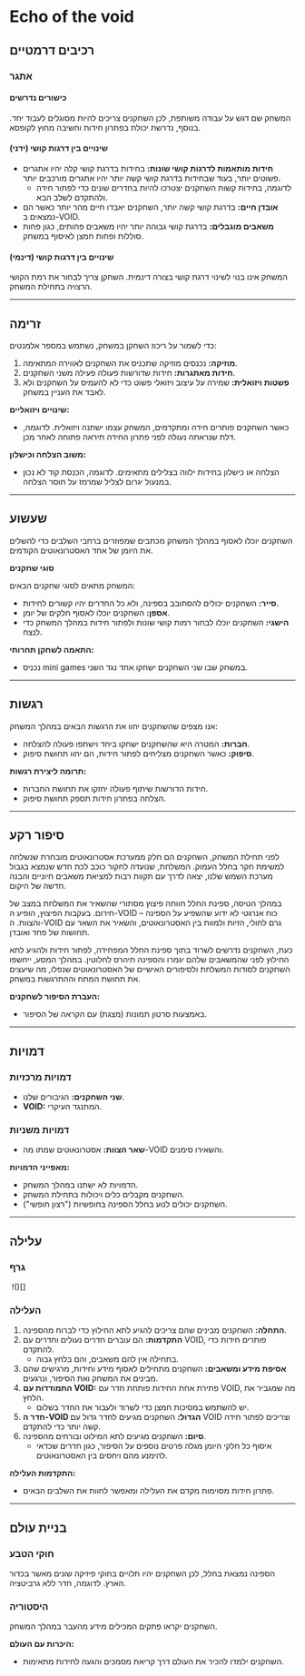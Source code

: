 # Echo of the void


## רכיבים דרמטיים

### אתגר

#### כישורים נדרשים

המשחק שם דגש על עבודה משותפת, לכן השחקנים צריכים להיות מסוגלים לעבוד יחד. בנוסף, נדרשת יכולת בפתרון חידות וחשיבה מחוץ לקופסא.

#### שינויים בין דרגות קושי (ידני)

- **חידות מותאמות לדרגות קושי שונות:** בחידות בדרגת קושי קלה יהיו אתגרים פשוטים יותר, בעוד שבחידות בדרגת קושי קשה יותר יהיו אתגרים מורכבים יותר.
  - לדוגמה, בחידות קשות השחקנים יצטרכו להיות בחדרים שונים כדי לפתור חידה ולהתקדם לשלב הבא.
- **אובדן חיים:** בדרגת קושי קשה יותר, השחקנים יאבדו חיים מהר יותר כאשר הם נמצאים ב-VOID.
- **משאבים מוגבלים:** בדרגת קושי גבוהה יותר יהיו משאבים פחותים, כגון פחות סוללות ופחות חמצן לאיסוף במשחק.

#### שינויים בין דרגות קושי (דינמי)

המשחק אינו בנוי לשינוי דרגת קושי בצורה דינמית. השחקן צריך לבחור את רמת הקושי הרצויה בתחילת המשחק.

---

## זרימה

כדי לשמור על ריכוז השחקן במשחק, נשתמש במספר אלמנטים:

1. **מוזיקה:** נכנסים מוזיקה שתכניס את השחקנים לאווירה המתאימה.
2. **חידות מאתגרות:** חידות שדורשות פעולה פעילה משני השחקנים.
3. **פשטות ויזואלית:** שמירה על עיצוב ויזואלי פשוט כדי לא להעמיס על השחקנים ולא לאבד את העניין במשחק.

**שינויים ויזואליים:**
- כאשר השחקנים פותרים חידה ומתקדמים, המשחק עצמו ישתנה ויזואלית. לדוגמה, דלת שנראתה נעולה לפני פתרון החידה תיראה פתוחה לאחר מכן.

**משוב הצלחה וכישלון:**
- הצלחה או כישלון בחידות ילווה בצלילים מתאימים. לדוגמה, הכנסת קוד לא נכון במנעול יגרום לצליל שמרמז על חוסר הצלחה.

---

## שעשוע

השחקנים יוכלו לאסוף במהלך המשחק מכתבים שמפוזרים ברחבי השלבים כדי להשלים את היומן של אחד האסטרונאוטים הקודמים.


**סוגי שחקנים**

המשחק מתאים לסוגי שחקנים הבאים:

- **סייר:** השחקנים יכולים להסתובב בספינה, ולא כל החדרים יהיו קשורים לחידות.
- **אספן:** השחקנים יוכלו לאסוף חלקים של יומן.
- **הישגי:** השחקנים יוכלו לבחור רמות קושי שונות ולפתור חידות במהלך המשחק כדי לנצח.

**התאמה לשחקן תחרותי:**
- נכניס mini games במשחק שבו שני השחקנים ישחקו אחד נגד השני.

---

## רגשות

אנו מצפים שהשחקנים יחוו את הרגשות הבאים במהלך המשחק:

- **חברות:** המטרה היא שהשחקנים ישחקו ביחד וישתפו פעולה להצלחה.
- **סיפוק:** כאשר השחקנים מצליחים לפתור חידות, הם יחוו תחושת סיפוק.

**תרומה ליצירת רגשות:**
- חידות הדורשות שיתוף פעולה יחזקו את תחושת החברות.
- הצלחה בפתרון חידות תספק תחושת סיפוק.

---

## סיפור רקע

לפני תחילת המשחק, השחקנים הם חלק ממערכת אסטרונאוטים מובחרת שנשלחה למשימת חקר בחלל העמוק. המשלחת, שנועדה לחקור כוכב לכת חדש שנמצא בגבול מערכת השמש שלנו, יצאה לדרך עם תקוות רבות למציאת משאבים חיוניים והבנה חדשה של היקום.

במהלך הטיסה, ספינת החלל חוותה פיצוץ מסתורי שהשאיר את המשלחת במצב של חירום. בעקבות הפיצוץ, הופיע ה-VOID – כוח אנרגטי לא ידוע שהשפיע על הספינה והצוות. ה-VOID גרם לחולי, הזיות ולמוות בין האסטרונאוטים, והשאיר את השאר עם תחושות של פחד ואובדן.

כעת, השחקנים נדרשים לשרוד בתוך ספינת החלל המפחידה, לפתור חידות ולהגיע לתא החילוץ לפני שהמשאבים שלהם יגמרו והספינה תיהרס לחלוטין. במהלך המסע, ייחשפו השחקנים לסודות המשלחת ולסיפורים האישיים של האסטרונאוטים שנפלו, מה שיעצים את תחושת המתח וההתרגשות במשחק.


**העברת הסיפור לשחקנים:**
- באמצעות סרטון תמונות (מצגת) עם הקראה של הסיפור.

---

## דמויות

### דמויות מרכזיות

- **שני השחקנים:** הגיבורים שלנו.
- **VOID:** המתנגד העיקרי.

### דמויות משניות

- **שאר הצוות:** אסטרונאוטים שמתו מה-VOID והשאירו סימנים.

**מאפייני הדמויות:**
- הדמויות לא ישתנו במהלך המשחק.
- השחקנים מקבלים כלים ויכולות בתחילת המשחק.
- השחקנים יכולים לנוע בחלל הספינה בחופשיות ("רצון חופשי").

---

## עלילה

### גרף
![]()
!()[]
### העלילה

1. **התחלה:** השחקנים מבינים שהם צריכים להגיע לתא החילוץ כדי לברוח מהספינה.
2. **התקדמות:** הם עוברים חדרים נעולים וחדרים עם VOID, פותרים חידות כדי להתקדם.
   - בתחילה אין להם משאבים, והם בלחץ גבוה.
3. **אסיפת מידע ומשאבים:** השחקנים מתחילים לאסוף מידע וחידות, מרגישים שהם מבינים את המשחק ואת הסיפור, ונרגעים.
4. **התמודדות עם VOID:** פתירת אחת החידות פותחת חדר עם VOID, מה שמגביר את הלחץ.
   - יש להשתמש במסיכות חמצן כדי לשרוד ולעבור את החדר בשלום.
5. **חדר ה-VOID הגדול:** השחקנים מגיעים לחדר גדול עם VOID וצריכים לפתור חידה קשה יותר כדי להתקדם.
6. **סיום:** השחקנים מגיעים לתא המילוט ובורחים מהספינה.
   - איסוף כל חלקי היומן מגלה פרטים נוספים על הסיפור, כגון חדרים שכדאי להימנע מהם ויחסים בין האסטרונאוטים.

**התקדמות העלילה:**
- פתרון חידות מסוימות מקדם את העלילה ומאפשר לחוות את השלבים הבאים.

---

## בניית עולם

### חוקי הטבע

הספינה נמצאת בחלל, לכן השחקנים יהיו תלויים בחוקי פיזיקה שונים מאשר בכדור הארץ. לדוגמה, חדר ללא גרביטציה.

### היסטוריה

השחקנים יקראו פתקים המכילים מידע מהעבר במהלך המשחק.

**היכרות עם העולם:**
- השחקנים ילמדו להכיר את העולם דרך קריאת מסמכים והגעה לחידות מתאימות.


